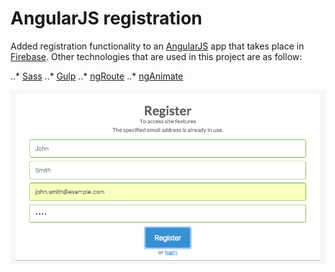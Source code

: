 # AngularJS registration

Added registration functionality to an [AngularJS](https://angularjs.org/) app that takes place in [Firebase](https://firebase.com/). Other technologies that are used in this project are as follow:

..* [Sass](http://sass-lang.com/)
..* [Gulp](http://gulpjs.com/)
..* [ngRoute](https://docs.angularjs.org/api/ngRoute)
..* [ngAnimate](https://docs.angularjs.org/api/ngAnimate)

![Alt text](builds/angular-registration/img/Screenshot.png "Form screen shot")

